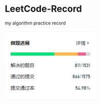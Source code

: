 # LeetCode-Record
my algorithm practice record

![](https://raw.githubusercontent.com/FrancsXiang/myImgBed/master/img/1.png)

